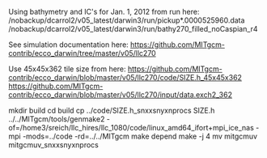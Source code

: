 Using bathymetry and IC's for Jan. 1, 2012 from run here: /nobackup/dcarrol2/v05_latest/darwin3/run/pickup*.0000525960.data /nobackup/dcarrol2/v05_latest/darwin3/run/bathy270_filled_noCaspian_r4

See simulation documentation here: https://github.com/MITgcm-contrib/ecco_darwin/tree/master/v05/llc270

Use 45x45x362 tile size from here: https://github.com/MITgcm-contrib/ecco_darwin/blob/master/v05/llc270/code/SIZE.h_45x45x362 https://github.com/MITgcm-contrib/ecco_darwin/blob/master/v05/llc270/input/data.exch2_362

mkdir build cd build cp ../code/SIZE.h_snxxsnyxnprocs SIZE.h ../../MITgcm/tools/genmake2 -of=/home3/sreich/llc_hires/llc_1080/code/linux_amd64_ifort+mpi_ice_nas -mpi -mods=../code -rd=../../MITgcm make depend make -j 4 mv mitgcmuv mitgcmuv_snxxsnyxnprocs
